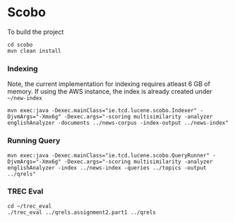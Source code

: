 # Scobo

To build the project

```
cd scobo
mvn clean install
```

### Indexing 

Note, the current implementation for indexing requires atleast 6 GB of memory. If using the AWS instance, the index is already created under `~/new-index`

```
mvn exec:java -Dexec.mainClass="ie.tcd.lucene.scobo.Indexer" -DjvmArgs="-Xmx6g" -Dexec.args="-scoring multisimilarity -analyzer englishAnalyzer -documents ../news-corpus -index-output ../news-index"
```

### Running Query

```
mvn exec:java -Dexec.mainClass="ie.tcd.lucene.scobo.QueryRunner" -DjvmArgs="-Xmx6g" -Dexec.args="-scoring multisimilarity -analyzer englishAnalyzer -index ../news-index -queries ../topics -output ../qrels"
```

### TREC Eval

```
cd ~/trec_eval
./trec_eval ../qrels.assignment2.part1 ../qrels
```